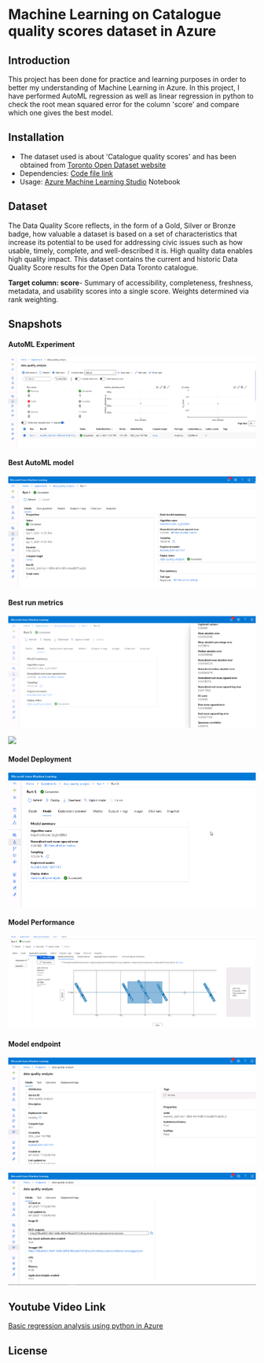 #  Machine Learning on Catalogue quality scores dataset in Azure

## Introduction
This project has been done for practice and learning purposes in order to better my understanding of Machine Learning in Azure. 
In this project, I have performed AutoML regression as well as linear regression in python to check the root mean squared error for the column 'score' and compare which one gives the best model.

## Installation
* The dataset used is about 'Catalogue quality scores' and has been obtained from [Toronto Open Dataset website](https://open.toronto.ca/dataset/catalogue-quality-scores/)
* Dependencies: [Code file link](https://github.com/shatakshipachori/data_quality_analysis.git)
* Usage: [Azure Machine Learning Studio](https://azure.microsoft.com/en-in/services/machine-learning/) Notebook

## Dataset
The Data Quality Score reflects, in the form of a Gold, Silver or Bronze badge, how valuable a dataset is based on a set of characteristics that increase its potential to be used for addressing civic issues such as how usable, timely, complete, and well-described it is. High quality data enables high quality impact.
This dataset contains the current and historic Data Quality Score results for the Open Data Toronto catalogue.

**Target column: score**- Summary of accessibility, completeness, freshness, metadata, and usability scores into a single score. Weights determined via rank weighting.

## Snapshots

#### AutoML Experiment

![AutoML Experiment run](Experiment_run_1.png)

#### Best AutoML model

![Best_run_details](Best_run_details.png)

#### Best run metrics

![Best_run_metrics](Best_run_metrics.png)

![](Best_run_metrics_1.png)

#### Model Deployment

![Model Deployment](Model_deployment.png)

#### Model Performance

![Model Performance](Model_Performance.png)

#### Model endpoint

![Model endpoint](Model_endpoint.png)

![](Model_endpoint_1.png)


## Youtube Video Link 
[Basic regression analysis using python in Azure](https://youtu.be/0KR0gucxt0A)


## License

